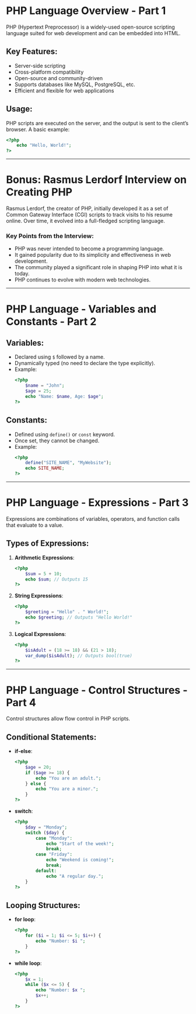 # PHP Language Overview - Part 1

PHP (Hypertext Preprocessor) is a widely-used open-source scripting language suited for web development and can be embedded into HTML.

## Key Features:
- Server-side scripting
- Cross-platform compatibility
- Open-source and community-driven
- Supports databases like MySQL, PostgreSQL, etc.
- Efficient and flexible for web applications

## Usage:
PHP scripts are executed on the server, and the output is sent to the client’s browser. A basic example:
```php
<?php
    echo "Hello, World!";
?>
```

---

# Bonus: Rasmus Lerdorf Interview on Creating PHP

Rasmus Lerdorf, the creator of PHP, initially developed it as a set of Common Gateway Interface (CGI) scripts to track visits to his resume online. Over time, it evolved into a full-fledged scripting language.

### Key Points from the Interview:
- PHP was never intended to become a programming language.
- It gained popularity due to its simplicity and effectiveness in web development.
- The community played a significant role in shaping PHP into what it is today.
- PHP continues to evolve with modern web technologies.

---

# PHP Language - Variables and Constants - Part 2

## Variables:
- Declared using `$` followed by a name.
- Dynamically typed (no need to declare the type explicitly).
- Example:
  ```php
  <?php
      $name = "John";
      $age = 25;
      echo "Name: $name, Age: $age";
  ?>
  ```

## Constants:
- Defined using `define()` or `const` keyword.
- Once set, they cannot be changed.
- Example:
  ```php
  <?php
      define("SITE_NAME", "MyWebsite");
      echo SITE_NAME;
  ?>
  ```

---

# PHP Language - Expressions - Part 3

Expressions are combinations of variables, operators, and function calls that evaluate to a value.

## Types of Expressions:
1. **Arithmetic Expressions**:
   ```php
   <?php
       $sum = 5 + 10;
       echo $sum; // Outputs 15
   ?>
   ```
2. **String Expressions**:
   ```php
   <?php
       $greeting = "Hello" . " World!";
       echo $greeting; // Outputs "Hello World!"
   ?>
   ```
3. **Logical Expressions**:
   ```php
   <?php
       $isAdult = (18 >= 18) && (21 > 18);
       var_dump($isAdult); // Outputs bool(true)
   ?>
   ```

---

# PHP Language - Control Structures - Part 4

Control structures allow flow control in PHP scripts.

## Conditional Statements:
- **if-else**:
  ```php
  <?php
      $age = 20;
      if ($age >= 18) {
          echo "You are an adult.";
      } else {
          echo "You are a minor.";
      }
  ?>
  ```
- **switch**:
  ```php
  <?php
      $day = "Monday";
      switch ($day) {
          case "Monday":
              echo "Start of the week!";
              break;
          case "Friday":
              echo "Weekend is coming!";
              break;
          default:
              echo "A regular day.";
      }
  ?>
  ```

## Looping Structures:
- **for loop**:
  ```php
  <?php
      for ($i = 1; $i <= 5; $i++) {
          echo "Number: $i ";
      }
  ?>
  ```
- **while loop**:
  ```php
  <?php
      $x = 1;
      while ($x <= 5) {
          echo "Number: $x ";
          $x++;
      }
  ?>
  

